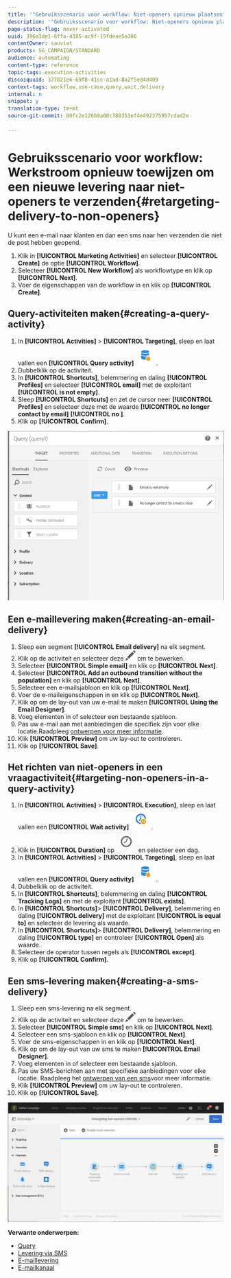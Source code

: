 ```yaml
---
title: '"Gebruiksscenario voor workflow: Niet-openers opnieuw plaatsen"'
description: '"Gebruiksscenario voor workflow: Niet-openers opnieuw plaatsen"'
page-status-flag: never-activated
uuid: 396a3de1-6ffa-4385-ac9f-15fdeae5a366
contentOwner: sauviat
products: SG_CAMPAIGN/STANDARD
audience: automating
content-type: reference
topic-tags: execution-activities
discoiquuid: 377821e6-69f8-41cc-a1ad-8a2f5ed4d409
context-tags: workflow,use-case,query,wait,delivery
internal: n
snippet: y
translation-type: tm+mt
source-git-commit: 00fc2e12669a00c788355ef4e492375957cdad2e

---
```



# Gebruiksscenario voor workflow: Werkstroom opnieuw toewijzen om een nieuwe levering naar niet-openers te verzenden{#retargeting-delivery-to-non-openers}

U kunt een e-mail naar klanten en dan een sms naar hen verzenden die niet de post hebben geopend.

1. Klik in **[!UICONTROL Marketing Activities]** en selecteer **[!UICONTROL Create]** de optie **[!UICONTROL Workflow]**.
1. Selecteer **[!UICONTROL New Workflow]** als workflowtype en klik op **[!UICONTROL Next]**.
1. Voer de eigenschappen van de workflow in en klik op **[!UICONTROL Create]**.

## Query-activiteiten maken{#creating-a-query-activity}

1. In **[!UICONTROL Activities]** > **[!UICONTROL Targeting]**, sleep en laat vallen een **[!UICONTROL Query activity]** ![](assets/query.png).
1. Dubbelklik op de activiteit.
1. In **[!UICONTROL Shortcuts]**, belemmering en daling **[!UICONTROL Profiles]** en selecteer **[!UICONTROL email]** met de exploitant **[!UICONTROL is not empty]**.
1. Sleep **[!UICONTROL Shortcuts]** en zet de cursor neer **[!UICONTROL Profiles]** en selecteer deze met de waarde **[!UICONTROL no longer contact by email]** **[!UICONTROL no ]**.
1. Klik op **[!UICONTROL Confirm]**.

![](assets/wf-complement-query.png)

## Een e-maillevering maken{#creating-an-email-delivery}

1. Sleep een segment **[!UICONTROL Email delivery]** na elk segment.
1. Klik op de activiteit en selecteer deze ![](assets/edit_darkgrey-24px.png) om te bewerken.
1. Selecteer **[!UICONTROL Simple email]** en klik op **[!UICONTROL Next]**.
1. Selecteer **[!UICONTROL Add an outbound transition without the population]** en klik op **[!UICONTROL Next]**.
1. Selecteer een e-mailsjabloon en klik op **[!UICONTROL Next]**.
1. Voer de e-maileigenschappen in en klik op **[!UICONTROL Next]**.
1. Klik op om de lay-out van uw e-mail te maken **[!UICONTROL Using the Email Designer]**.
1. Voeg elementen in of selecteer een bestaande sjabloon.
1. Pas uw e-mail aan met aanbiedingen die specifiek zijn voor elke locatie.Raadpleeg [ontwerpen voor meer informatie](../../designing/using/designing-from-scratch.md#designing-an-email-content-from-scratch).
1. Klik **[!UICONTROL Preview]** om uw lay-out te controleren.
1. Klik op **[!UICONTROL Save]**.

## Het richten van niet-openers in een vraagactiviteit{#targeting-non-openers-in-a-query-activity}

1. In **[!UICONTROL Activities]** > **[!UICONTROL Execution]**, sleep en laat vallen een **[!UICONTROL Wait activity]** ![](assets/wait.png).
1. Klik in **[!UICONTROL Duration]** op ![](assets/duration-icon.png) en selecteer een dag.
1. In **[!UICONTROL Activities]** > **[!UICONTROL Targeting]**, sleep en laat vallen een **[!UICONTROL Query activity]** ![](assets/query.png).
1. Dubbelklik op de activiteit.
1. In **[!UICONTROL Shortcuts]**, belemmering en daling **[!UICONTROL Tracking Logs]** en met de exploitant **[!UICONTROL exists]**.
1. In **[!UICONTROL Shortcuts]**> **[!UICONTROL Delivery]**, belemmering en daling **[!UICONTROL delivery]** met de exploitant **[!UICONTROL is equal to]** en selecteer de levering als waarde.
1. In **[!UICONTROL Shortcuts]**> **[!UICONTROL Delivery]**, belemmering en daling **[!UICONTROL type]** en controleer **[!UICONTROL Open]** als waarde.
1. Selecteer de operator tussen regels als **[!UICONTROL except]**.
1. Klik op **[!UICONTROL Confirm]**.

## Een sms-levering maken{#creating-a-sms-delivery}

1. Sleep een sms-levering na elk segment.
1. Klik op de activiteit en selecteer deze ![](assets/edit_darkgrey-24px.png) om te bewerken.
1. Selecteer **[!UICONTROL Simple sms]** en klik op **[!UICONTROL Next]**.
1. Selecteer een sms-sjabloon en klik op **[!UICONTROL Next]**.
1. Voer de sms-eigenschappen in en klik op **[!UICONTROL Next]**.
1. Klik op om de lay-out van uw sms te maken **[!UICONTROL Email Designer]**.
1. Voeg elementen in of selecteer een bestaande sjabloon.
1. Pas uw SMS-berichten aan met specifieke aanbiedingen voor elke locatie.
Raadpleeg het [ontwerpen van een sms](../../channels/using/creating-an-sms-message.md)voor meer informatie.
1. Klik **[!UICONTROL Preview]** om uw lay-out te controleren.
1. Klik op **[!UICONTROL Save]**.

![](assets/wf-retargeting-non-openers.png)

**Verwante onderwerpen:**

* [Query](../../automating/using/query.md)
* [Levering via SMS](../../automating/using/sms-delivery.md)
* [E-maillevering](../../automating/using/email-delivery.md)
* [E-mailkanaal](../../channels/using/creating-an-email.md)
